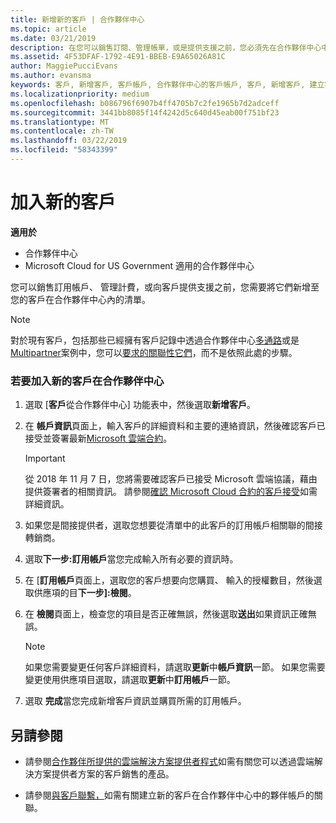 ```yaml
---
title: 新增新的客戶 | 合作夥伴中心
ms.topic: article
ms.date: 03/21/2019
description: 在您可以銷售訂閱、管理帳單，或是提供支援之前，您必須先在合作夥伴中心中建立客戶的記錄。
ms.assetid: 4F53DFAF-1792-4E91-BBEB-E9A65026A81C
author: MaggiePucciEvans
ms.author: evansma
keywords: 客戶, 新增客戶, 客戶帳戶, 合作夥伴中心的客戶帳戶, 客戶, 新增客戶, 建立客戶帳戶
ms.localizationpriority: medium
ms.openlocfilehash: b086796f6907b4ff4705b7c2fe1965b7d2adceff
ms.sourcegitcommit: 3441bb8085f14f4242d5c640d45eab00f751bf23
ms.translationtype: MT
ms.contentlocale: zh-TW
ms.lasthandoff: 03/22/2019
ms.locfileid: "58343399"
---
```

# <a name="add-a-new-customer"></a>加入新的客戶

**適用於**

-  合作夥伴中心
-  Microsoft Cloud for US Government 適用的合作夥伴中心

您可以銷售訂用帳戶、 管理計費，或向客戶提供支援之前，您需要將它們新增至您的客戶在合作夥伴中心內的清單。

>[!NOTE]
>對於現有客戶，包括那些已經擁有客戶記錄中透過合作夥伴中心[多通路](multichannel.md)或是[Multipartner](multipartner.md)案例中，您可以[要求的關聯性它們](request-a-relationship-with-a-customer.md)，而不是依照此處的步驟。

### <a name="to-add-a-new-customer-in-partner-center"></a>若要加入新的客戶在合作夥伴中心

1. 選取 [**客戶**從合作夥伴中心] 功能表中，然後選取**新增客戶**。

2. 在 **帳戶資訊**頁面上，輸入客戶的詳細資料和主要的連絡資訊，然後確認客戶已接受並簽署最新[Microsoft 雲端合約](agreements.md)。

    >[!IMPORTANT]
      > 從 2018 年 11 月 7 日，您將需要確認客戶已接受 Microsoft 雲端協議，藉由提供簽署者的相關資訊。 請參閱[確認 Microsoft Cloud 合約的客戶接受](confirm-consent.md)如需詳細資訊。

3. 如果您是間接提供者，選取您想要從清單中的此客戶的訂用帳戶相關聯的間接轉銷商。

4. 選取**下一步:訂用帳戶**當您完成輸入所有必要的資訊時。

5. 在 [**訂用帳戶**頁面上，選取您的客戶想要向您購買、 輸入的授權數目，然後選取供應項的目**下一步]:檢閱**。

6. 在 **檢閱**頁面上，檢查您的項目是否正確無誤，然後選取**送出**如果資訊正確無誤。

    >[!NOTE]
    >如果您需要變更任何客戶詳細資料，請選取**更新**中**帳戶資訊**一節。 如果您需要變更使用供應項目選取，請選取**更新**中**訂用帳戶**一節。

7. 選取 **完成**當您完成新增客戶資訊並購買所需的訂用帳戶。

## <a name="see-also"></a>另請參閱

- 請參閱[合作夥伴所提供的雲端解決方案提供者程式](csp-offers.md)如需有關您可以透過雲端解決方案提供者方案的客戶銷售的產品。

- 請參閱[與客戶聯繫，](customer-accounts.md)如需有關建立新的客戶在合作夥伴中心中的夥伴帳戶的關聯。